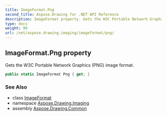 ```yaml
---
title: ImageFormat.Png
second_title: Aspose.Drawing for .NET API Reference
description: ImageFormat property. Gets the W3C Portable Network Graphics PNG image format
type: docs
weight: 90
url: /net/aspose.drawing.imaging/imageformat/png/
---
```

## ImageFormat.Png property

Gets the W3C Portable Network Graphics (PNG) image format.

```csharp
public static ImageFormat Png { get; }
```

### See Also

* class [ImageFormat](../)
* namespace [Aspose.Drawing.Imaging](../../imageformat/)
* assembly [Aspose.Drawing.Common](../../../)



